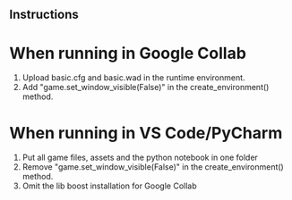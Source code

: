 ## Instructions

# When running in Google Collab
1. Upload basic.cfg and basic.wad in the runtime environment.
2. Add "game.set_window_visible(False)" in the create_environment() method.

# When running in VS Code/PyCharm
1. Put all game files, assets and the python notebook in one folder
2. Remove "game.set_window_visible(False)" in the create_environment() method.
3. Omit the lib boost installation for Google Collab
